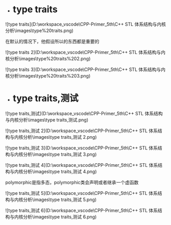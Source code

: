- # type traits

![type traits](D:\workspace_vscode\CPP-Primer_5th\C++ STL 体系结构与内核分析\images\type%20traits.png)  

在默认的情况下，他假设所以的东西都是重要的

![type traits 2](D:\workspace_vscode\CPP-Primer_5th\C++ STL 体系结构与内核分析\images\type%20traits%202.png)  

![type traits 3](D:\workspace_vscode\CPP-Primer_5th\C++ STL 体系结构与内核分析\images\type%20traits%203.png)  

- # type traits,测试

![type traits,测试](D:\workspace_vscode\CPP-Primer_5th\C++ STL 体系结构与内核分析\images\type traits,测试.png)  

![type traits,测试 2](D:\workspace_vscode\CPP-Primer_5th\C++ STL 体系结构与内核分析\images\type traits,测试 2.png)  

![type traits,测试 3](D:\workspace_vscode\CPP-Primer_5th\C++ STL 体系结构与内核分析\images\type traits,测试 3.png)  

![type traits,测试 4](D:\workspace_vscode\CPP-Primer_5th\C++ STL 体系结构与内核分析\images\type traits,测试 4.png)  

polymorphic是指多态，polymorphic类会声明或者继承一个虚函数

![type traits,测试 5](D:\workspace_vscode\CPP-Primer_5th\C++ STL 体系结构与内核分析\images\type traits,测试 5.png)  

![type traits,测试 6](D:\workspace_vscode\CPP-Primer_5th\C++ STL 体系结构与内核分析\images\type traits,测试 6.png)  
